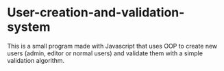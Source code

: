 # User-creation-and-validation-system
This is a small program made with Javascript that uses OOP to create new users (admin, editor or normal users) and validate them with a simple validation algorithm.

